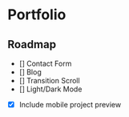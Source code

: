 # Portfolio

## Roadmap

- [] Contact Form
- [] Blog
- [] Transition Scroll
- [] Light/Dark Mode
- [x] Include mobile project preview
